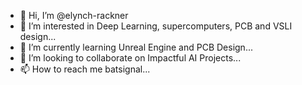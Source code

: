 - 👋 Hi, I’m @elynch-rackner
- 👀 I’m interested in Deep Learning, supercomputers, PCB and VSLI design...
- 🌱 I’m currently learning Unreal Engine and PCB Design...
- 💞️ I’m looking to collaborate on Impactful AI Projects...
- 📫 How to reach me batsignal...

<!---
elynch-rackner/elynch-rackner is a ✨ special ✨ repository because its `README.md` (this file) appears on your GitHub profile.
You can click the Preview link to take a look at your changes.
--->
